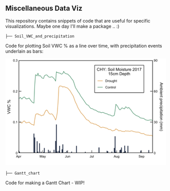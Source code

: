 ## Miscellaneous Data Viz
This repository contains snippets of code that are useful for specific visualizations. Maybe one day I'll make a package .. :)

```
├── Soil_VWC_and_precipitation
```
Code for plotting Soil VWC % as a line over time, with precipitation events underlain as bars:  

<img src="https://github.com/avahoffman/data-viz/blob/master/Soil_VWC_and_precipitation/vwc_ppt_chy_2017.png" alt="Soil VWC% versus precipitation" width="500"/>

```
├── Gantt_chart
```
Code for making a Gantt Chart - WIP!  
